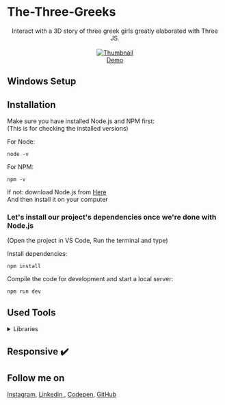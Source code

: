 # The-Three-Greeks
<p align="center">
Interact with a 3D story of three greek girls greatly elaborated with Three JS.
<br>
<br>        
<a href="https://the-three-greeks.vercel.app">
        <img alt="Thumbnail" src="#" />
    </a>
<br>
<a href="https://the-three-greeks.vercel.app">
        Demo
    </a>
</p>

## Windows Setup

## Installation
Make sure you have installed Node.js and NPM first:<br>
(This is for checking the installed versions)

For Node:
```
node -v
```
For NPM:
```
npm -v
```

If not: download Node.js from [Here](https://nodejs.org/en/)<br>
And then install it on your computer 

### Let's install our project's dependencies once we're done with Node.js
(Open the project in VS Code, Run the terminal and type)<br>

Install dependencies:

```
npm install
```

Compile the code for development and start a local server:

```
npm run dev
```

## Used Tools

<details>
  <summary> Libraries</summary>
  

1. [ThreeJS](https://threejs.org) 

</details>

## Responsive ✔️


## Follow me on

[Instagram](https://www.instagram.com/houssem_lachtar/), [Linkedin ](https://www.linkedin.com/in/houssem-lachtar/), [Codepen](https://codepen.io/houssem-lachtar), [GitHub](https://github.com/houssemlachtar)

